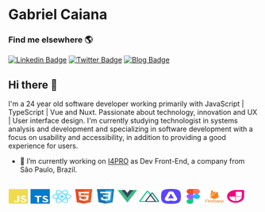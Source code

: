 # Gabriel Caiana

### Find me elsewhere 🌎

[![Linkedin Badge](https://img.shields.io/badge/-LinkedIn-blue?style=flat&logo=LinkedIn&logoColor=white)](https://www.linkedin.com/in/gabrielcaiana)
[![Twitter Badge](https://img.shields.io/badge/-Twitter-1ca0f1?style=flat&logo=Twitter&logoColor=white)](https://twitter.com/gabrielgueedes)
[![Blog Badge](https://img.shields.io/badge/Blog-gabrielcaiana-black)](https://gabrielcaiana.com)

## Hi there 👋

I'm a 24 year old software developer working primarily with JavaScript | TypeScript | Vue and Nuxt. Passionate about technology, innovation and UX | User interface design. I'm currently studying technologist in systems analysis and development and specializing in software development with a focus on usability and accessibility, in addition to providing a good experience for users.


- 🔭 I’m currently working on [I4PRO](http://www.i4pro.com.br/) as Dev Front-End, a company from São Paulo, Brazil.

<div style="display: inline_block"><br>
  <img align="center" alt="Gabriel-Js" height="30" width="40" src="https://raw.githubusercontent.com/devicons/devicon/master/icons/javascript/javascript-plain.svg">
  <img align="center" alt="Gabriel-Ts" height="30" width="40" src="https://raw.githubusercontent.com/devicons/devicon/master/icons/typescript/typescript-plain.svg">
  <img align="center" alt="Gabriel-React" height="30" width="40" src="https://raw.githubusercontent.com/devicons/devicon/master/icons/react/react-original.svg">
  <img align="center" alt="Gabriel-HTML" height="30" width="40" src="https://raw.githubusercontent.com/devicons/devicon/master/icons/html5/html5-original.svg">
  <img align="center" alt="Gabriel-CSS" height="30" width="40" src="https://raw.githubusercontent.com/devicons/devicon/master/icons/css3/css3-original.svg">
  <img align="center" alt="Gabriel-Vue" height="30" width="40" src="https://github.com/devicons/devicon/blob/master/icons/vuejs/vuejs-original.svg">
  <img align="center" alt="Gabriel-Nuxt" height="30" width="40" src="https://github.com/devicons/devicon/blob/master/icons/nuxtjs/nuxtjs-original.svg">
  <img align="center" alt="Gabriel-Adonis" height="30" width="40" src="https://github.com/devicons/devicon/blob/master/icons/adonisjs/adonisjs-original.svg">
   <img align="center" alt="Gabriel-Adonis" height="30" width="40" src="https://github.com/devicons/devicon/blob/master/icons/figma/figma-original.svg">
   <img align="center" alt="Gabriel-Adonis" height="30" width="40" src="https://github.com/devicons/devicon/blob/master/icons/firebase/firebase-plain-wordmark.svg">
   <img align="center" alt="Gabriel-Adonis" height="30" width="40" src="https://github.com/devicons/devicon/blob/master/icons/jamstack/jamstack-original.svg">


